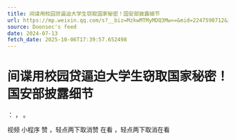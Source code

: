 ```yaml
---
title: 间谍用校园贷逼迫大学生窃取国家秘密！国安部披露细节
url: https://mp.weixin.qq.com/s?__biz=MzkwMTMyMDQ3Mw==&mid=2247590712&idx=3&sn=800df79a618094eb4937d5dd41aebc17
source: Doonsec's feed
date: 2024-07-13
fetch_date: 2025-10-06T17:39:57.652498
---
```


# 间谍用校园贷逼迫大学生窃取国家秘密！国安部披露细节

：
，
。

视频
小程序
赞
，轻点两下取消赞
在看
，轻点两下取消在看